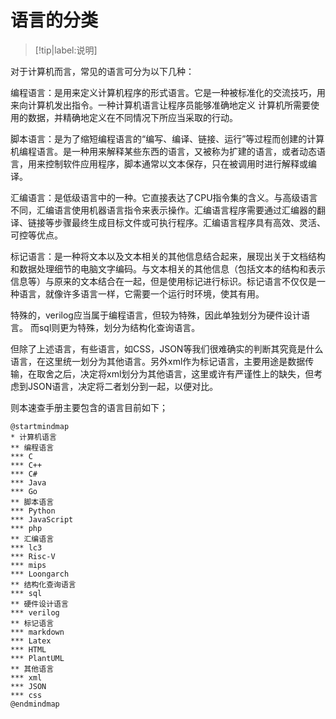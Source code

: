 # 语言的分类
>[!tip|label:说明]

对于计算机而言，常见的语言可分为以下几种：

编程语言：是用来定义计算机程序的形式语言。它是一种被标准化的交流技巧，用来向计算机发出指令。一种计算机语言让程序员能够准确地定义
计算机所需要使用的数据，并精确地定义在不同情况下所应当采取的行动。

脚本语言：是为了缩短编程语言的“编写、编译、链接、运行”等过程而创建的计算机编程语言。是一种用来解释某些东西的语言，又被称为扩建的语言，或者动态语言，用来控制软件应用程序，脚本通常以文本保存，只在被调用时进行解释或编译。

汇编语言：是低级语言中的一种。它直接表达了CPU指令集的含义。与高级语言不同，汇编语言使用机器语言指令来表示操作。汇编语言程序需要通过汇编器的翻译、链接等步骤最终生成目标文件或可执行程序。汇编语言程序具有高效、灵活、可控等优点。

标记语言：是一种将文本以及文本相关的其他信息结合起来，展现出关于文档结构和数据处理细节的电脑文字编码。与文本相关的其他信息（包括文本的结构和表示信息等）与原来的文本结合在一起，但是使用标记进行标识。标记语言不仅仅是一种语言，就像许多语言一样，它需要一个运行时环境，使其有用。

特殊的，verilog应当属于编程语言，但较为特殊，因此单独划分为硬件设计语言。
而sql则更为特殊，划分为结构化查询语言。

但除了上述语言，有些语言，如CSS，JSON等我们很难确实的判断其究竟是什么语言，在这里统一划分为其他语言。另外xml作为标记语言，主要用途是数据传输，在取舍之后，决定将xml划分为其他语言，这里或许有严谨性上的缺失，但考虑到JSON语言，决定将二者划分到一起，以便对比。

则本速查手册主要包含的语言目前如下；

```plantuml
@startmindmap
* 计算机语言
** 编程语言
*** C
*** C++
*** C#
*** Java
*** Go
** 脚本语言
*** Python
*** JavaScript
*** php
** 汇编语言
*** lc3
*** Risc-V
*** mips
*** Loongarch
** 结构化查询语言
*** sql
** 硬件设计语言
*** verilog
** 标记语言
*** markdown
*** Latex
*** HTML
*** PlantUML
** 其他语言
*** xml
*** JSON
*** css
@endmindmap
```